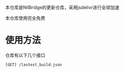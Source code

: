本仓库是NilBridge的更新仓库，采用jsdelivr进行全球加速

本仓库使用完全免费

# 使用方法

仓库有以下几个接口

```
[GET] /lastest_build.json
```


